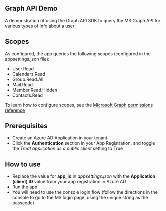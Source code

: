 ﻿## Graph API Demo
A demonstration of using the Graph API SDK to query the MS Graph API for various types of info about a user

## Scopes
As configured, the app queries the following scopes (configured in the appsettings.json file):
- User.Read
- Calendars.Read
- Group.Read.All
- Mail.Read
- Member.Read.Hidden
- Contacts.Read

To learn how to configure scopes, see the [Microsoft Graph permissions reference](https://docs.microsoft.com/en-us/graph/permissions-reference#contacts-permissions)

## Prerequisites
- Create an Azure AD Application in your tenant
- Click the **Authentication** section in your App Registration, and toggle the *Treat application as a public client* setting to True

## How to use
- Replace the value for **app_id** in *appsettings.json* with the **Application (client) ID** value from your app registration in Azure AD
- Run the app
- You will need to use the console login flow (follow the directions in the console to go to the MS login page, using the unique string as the passcode)
